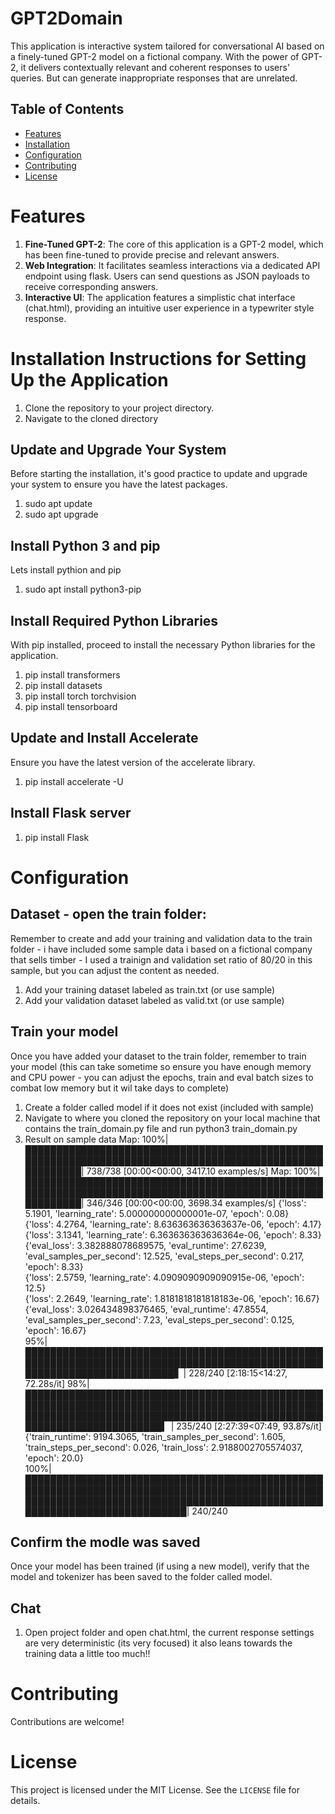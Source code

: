 # GPT2Domain
This application is interactive system tailored for conversational AI based on a finely-tuned GPT-2 model on a fictional company. With the power of GPT-2, it delivers contextually relevant and coherent responses to users' queries. But can generate inappropriate responses that are unrelated.

## Table of Contents
- [Features](#features)
- [Installation](#installation)
- [Configuration](#configuration)
- [Contributing](#contributing)
- [License](#license)

# Features
1. **Fine-Tuned GPT-2**: The core of this application is a GPT-2 model, which has been fine-tuned to provide precise and relevant answers.
2. **Web Integration**: It facilitates seamless interactions via a dedicated API endpoint using flask. Users can send questions as JSON payloads to receive corresponding answers.
3. **Interactive UI**: The application features a simplistic chat interface (chat.html), providing an intuitive user experience in a typewriter style response.

# Installation Instructions for Setting Up the Application
1. Clone the repository to your project directory.
2. Navigate to the cloned directory

## Update and Upgrade Your System
Before starting the installation, it's good practice to update and upgrade your system to ensure you have the latest packages.
1. sudo apt update
2. sudo apt upgrade

## Install Python 3 and pip
Lets install pythion and pip
1. sudo apt install python3-pip

## Install Required Python Libraries
With pip installed, proceed to install the necessary Python libraries for the application.
1. pip install transformers
2. pip install datasets
3. pip install torch torchvision
4. pip install tensorboard

## Update and Install Accelerate
Ensure you have the latest version of the accelerate library.
1. pip install accelerate -U

## Install Flask server
1. pip install Flask


# Configuration

## Dataset - open the train folder:
Remember to create and add your training and validation data to the train folder - i have included some sample data i based on a fictional company that sells timber - I used a trainign and validation set ratio of 80/20 in this sample, but you can adjust the content as needed.
1. Add your training dataset labeled as train.txt (or use sample)
2. Add your validation dataset labeled as valid.txt (or use sample)

## Train your model
Once you have added your dataset to the train folder, remember to train your model (this can take sometime so ensure you have enough memory and CPU power - you can adjust the epochs, train and eval batch sizes to combat low memory but it wil take days to complete)
1. Create a folder called model if it does not exist (included with sample)
2. Navigate to where you cloned the repository on your local machine that contains the train_domain.py file and run python3 train_domain.py
3. Result on sample data
Map: 100%|█████████████████████████████████████████████████████████████████████████████████████████████████████████| 738/738 [00:00<00:00, 3417.10 examples/s]
Map: 100%|█████████████████████████████████████████████████████████████████████████████████████████████████████████| 346/346 [00:00<00:00, 3698.34 examples/s]
{'loss': 5.1901, 'learning_rate': 5.000000000000001e-07, 'epoch': 0.08}                                                                                       
{'loss': 4.2764, 'learning_rate': 8.636363636363637e-06, 'epoch': 4.17}                                                                                       
{'loss': 3.1341, 'learning_rate': 6.363636363636364e-06, 'epoch': 8.33}                                                                                       
{'eval_loss': 3.382888078689575, 'eval_runtime': 27.6239, 'eval_samples_per_second': 12.525, 'eval_steps_per_second': 0.217, 'epoch': 8.33}                   
{'loss': 2.5759, 'learning_rate': 4.0909090909090915e-06, 'epoch': 12.5}                                                                                                
{'loss': 2.2649, 'learning_rate': 1.8181818181818183e-06, 'epoch': 16.67}                                                                                               
{'eval_loss': 3.026434898376465, 'eval_runtime': 47.8554, 'eval_samples_per_second': 7.23, 'eval_steps_per_second': 0.125, 'epoch': 16.67}                              
 95%|████████████████████████████████████████████████████████████████████████████████████████████████████████████████████████▋      | 228/240 [2:18:15<14:27, 72.28s/it]
 98%|██████████████████████████████████████████████████████████████████████████████████████████████████████████████████████████████████████████████████████████████████████▍   | 235/240 [2:27:39<07:49, 93.87s/it]{'train_runtime': 9194.3065, 'train_samples_per_second': 1.605, 'train_steps_per_second': 0.026, 'train_loss': 2.9188002705574037, 'epoch': 20.0}                                                                  
100%|██████████████████████████████████████████████████████████████████████████████████████████████████████████████████████████████████████████████████████████████████████████| 240/240

## Confirm the modle was saved
Once your model has been trained (if using a new model), verify that the model and tokenizer has been saved to the folder called model.

## Chat
1. Open project folder and open chat.html, the current response settings are very deterministic (its very focused) it also leans towards the training data a little too much!!

# Contributing
Contributions are welcome!

# License
This project is licensed under the MIT License. See the `LICENSE` file for details.
